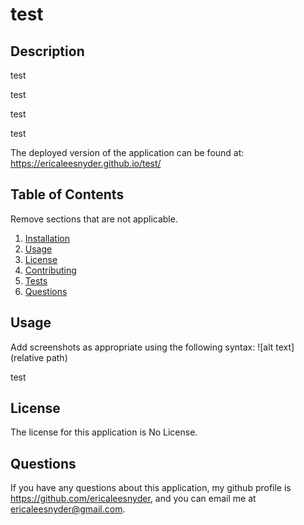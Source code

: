 # test



## Description

test

test

test

test

The deployed version of the application can be found at:
https://ericaleesnyder.github.io/test/

## Table of Contents 
Remove sections that are not applicable.
1. [Installation](#installation)
2. [Usage](#usage)
3. [License](#license)
4. [Contributing](#contributing)
5. [Tests](#tests)
6. [Questions](#questions)



## Usage 
Add screenshots as appropriate using the following syntax: 
![alt text](relative path)

test

## License

The license for this application is No License.





## Questions

If you have any questions about this application, my github profile is https://github.com/ericaleesnyder, and you can email me at ericaleesnyder@gmail.com. 